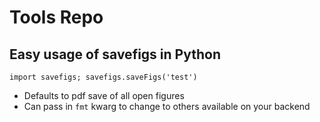 # Tools Repo
## Easy usage of savefigs in Python
`
import savefigs;
savefigs.saveFigs('test')
`
-  Defaults to pdf save of all open figures
- Can pass in `fmt` kwarg to change to others available on your backend
